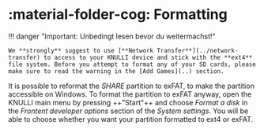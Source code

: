 # :material-folder-cog: Formatting

!!! danger "Important: Unbedingt lesen bevor du weitermachst!"

    We **strongly** suggest to use [**Network Transfer**](../network-transfer) to access to your KNULLI device and stick with the **ext4** file system. Before you attempt to format any of your SD cards, please make sure to read the warning in the [Add Games](..) section.

It is possible to reformat the *SHARE* partition to exFAT, to make the partition accessible on Windows. To format the partition to exFAT anyway, open the KNULLI main menu by pressing ++"Start"++ and choose *Format a disk* in the *Frontent developer options* section of the *System settings*. You will be able to choose whether you want your partition formatted to ext4 or exFAT.
